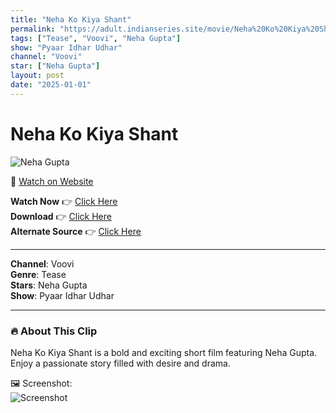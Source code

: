 ```yaml
---
title: "Neha Ko Kiya Shant"
permalink: "https://adult.indianseries.site/movie/Neha%20Ko%20Kiya%20Shant"
tags: ["Tease", "Voovi", "Neha Gupta"]
show: "Pyaar Idhar Udhar"
channel: "Voovi"
star: ["Neha Gupta"]
layout: post
date: "2025-01-01"
---
```


# Neha Ko Kiya Shant

![Neha Gupta](https://shorts.desisins.com/wp-content/uploads/2024/09/Neha-Ki-Doubt-cleat.jpg)

🔗 [Watch on Website](https://adult.indianseries.site/movie/Neha%20Ko%20Kiya%20Shant)

**Watch Now** 👉 [Click Here](https://adult.indianseries.site/movie/Neha%20Ko%20Kiya%20Shant)  
**Download** 👉 [Click Here](https://adult.indianseries.site/movie/Neha%20Ko%20Kiya%20Shant)  
**Alternate Source** 👉 [Click Here](https://adult.indianseries.site/movie/Neha%20Ko%20Kiya%20Shant)

---

**Channel**: Voovi  
**Genre**: Tease  
**Stars**: Neha Gupta  
**Show**: Pyaar Idhar Udhar

---

### 🔥 About This Clip

Neha Ko Kiya Shant is a bold and exciting short film featuring Neha Gupta. Enjoy a passionate story filled with desire and drama.
 
🖼️ Screenshot:  
![Screenshot](https://shorts.desisins.com/wp-content/uploads/2024/09/Neha-Ki-Doubt-cleat.jpg)
